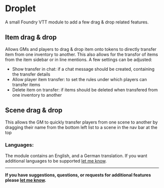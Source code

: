 # Droplet

A small Foundry VTT module to add a few drag & drop related features.

## Item drag & drop
Allows GMs and players to drag & drop item onto tokens to directly transfer item from one inventory to another. This also allows for the transfor of items from the item sidebar or in line mentions.
A few settings can be adjusted:
- Show transfer in chat: if a chat message should be created, containing the transfer details
- Allow player item transfer: to set the rules under which players can transfer items
- Delete item on transfer: if items should be deleted when transfered from one inventory to another

## Scene drag & drop
This allows the GM to quickly transfer players from one scene to another by dragging their name from the bottom left list to a scene in the nav bar at the top

### Languages:

The module contains an English, and a German translation. If you want additional languages to be supported [let me know](https://github.com/Saibot393/droplet/issues).

---

**If you have suggestions, questions, or requests for additional features please [let me know](https://github.com/Saibot393/droplet/issues).**
